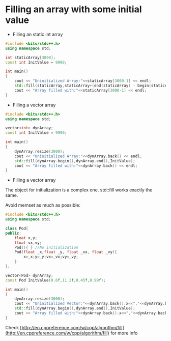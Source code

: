 # Filling an array with some initial value

* Filling an static int array
```C++ runnable
#include <bits/stdc++.h> 
using namespace std;

int staticArray[3000];
const int InitValue = 9990;

int main()
{
    cout << "Uninitialized Array:"<<staticArray[3000-1] << endl;
    std::fill(staticArray,staticArray+(end(staticArray) - begin(staticArray)),InitValue);
    cout << "Array filled with:"<<staticArray[3000-1] << endl;
}
```

* Filling a vector<int> array
```C++ runnable
#include <bits/stdc++.h> 
using namespace std;

vector<int> dynArray;
const int InitValue = 9990;

int main()
{
    dynArray.resize(3000);
    cout << "Uninitialized Array:"<<dynArray.back() << endl;
    std::fill(dynArray.begin(),dynArray.end(),InitValue);
    cout << "Array filled with:"<<dynArray.back() << endl;
}
```

* Filling a vector<class> array

The object for initialization is a complex one. std::fill works exactly the same.

Avoid memset as much as possible:

```C++ runnable
#include <bits/stdc++.h> 
using namespace std;

class Pod{
public:    
    float x,y;
    float vx,vy;
    Pod(){ } //No initialization
    Pod(float _x,float _y, float _vx, float _vy){
        x=_x;y=_y;vx=_vx;vy=_vy;
    }
};

vector<Pod> dynArray;
const Pod InitValue(0.6f,11.2f,0.45f,0.99f);

int main()
{
    dynArray.resize(3000);
    cout << "Uninitialized Vector:"<<dynArray.back().x<<","<<dynArray.back().y<< endl;
    std::fill(dynArray.begin(),dynArray.end(),InitValue);
    cout << "Array filled with:"<<dynArray.back().x<<","<<dynArray.back().y<< endl;
}
```
Check [http://en.cppreference.com/w/cpp/algorithm/fill](http://en.cppreference.com/w/cpp/algorithm/fill) for more info
